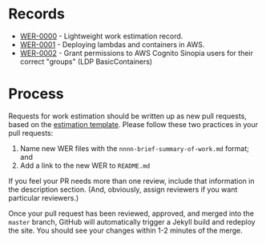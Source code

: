 # Records

- [WER-0000](0000-work-estimation-record.md) - Lightweight work estimation record.
- [WER-0001](0001-cloud-resource-deployment.md) - Deploying lambdas and containers in AWS.
- [WER-0002](0002-sinopia-acl.md) - Grant permissions to AWS Cognito Sinopia users for their correct "groups" (LDP BasicContainers)

# Process

Requests for work estimation should be written up as new pull requests, based on the [estimation template](template.md). Please follow these two practices in your pull requests:

1. Name new WER files with the `nnnn-brief-summary-of-work.md` format; and
2. Add a link to the new WER to `README.md`

If you feel your PR needs more than one review, include that information in the description section. (And, obviously, assign reviewers if you want particular reviewers.)

Once your pull request has been reviewed, approved, and merged into the `master` branch, GitHub will automatically trigger a Jekyll build and redeploy the site. You should see your changes within 1-2 minutes of the merge.
